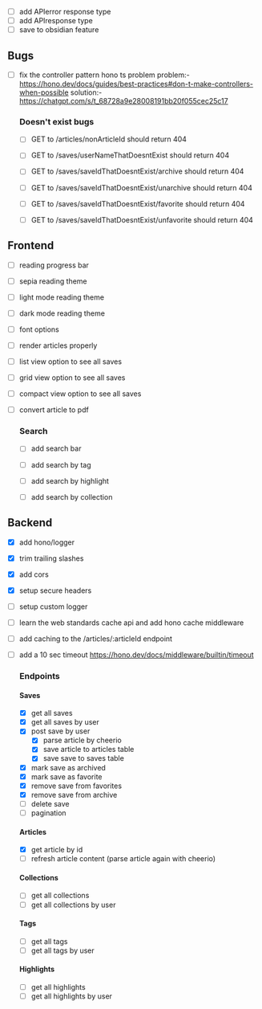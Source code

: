 - [ ] add APIerror response type
- [ ] add APIresponse type
- [ ] save to obsidian feature

## Bugs
- [ ] fix the controller pattern hono ts problem 
    problem:- https://hono.dev/docs/guides/best-practices#don-t-make-controllers-when-possible
    solution:- https://chatgpt.com/s/t_68728a9e28008191bb20f055cec25c17

    ### Doesn't exist bugs
    - [ ] GET to /articles/nonArticleId should return 404
    - [ ] GET to /saves/userNameThatDoesntExist should return 404 
    - [ ] GET to /saves/saveIdThatDoesntExist/archive should return 404
    - [ ] GET to /saves/saveIdThatDoesntExist/unarchive should return 404
    - [ ] GET to /saves/saveIdThatDoesntExist/favorite should return 404
    - [ ] GET to /saves/saveIdThatDoesntExist/unfavorite should return 404



## Frontend 
- [ ] reading progress bar
- [ ] sepia reading theme
- [ ] light mode reading theme
- [ ] dark mode reading theme
- [ ] font options
- [ ] render articles properly
- [ ] list view option to see all saves
- [ ] grid view option to see all saves
- [ ] compact view option to see all saves
- [ ] convert article to pdf

    ### Search 
    - [ ] add search bar
    - [ ] add search by tag
    - [ ] add search by highlight
    - [ ] add search by collection


## Backend 
- [x] add hono/logger
- [x] trim trailing slashes
- [x] add cors
- [x] setup secure headers
- [ ] setup custom logger
- [ ] learn the web standards cache api and add hono cache middleware 
- [ ] add caching to the /articles/:articleId endpoint
- [ ] add a 10 sec timeout https://hono.dev/docs/middleware/builtin/timeout 

    ### Endpoints
    #### Saves
    - [x] get all saves
    - [x] get all saves by user
    - [x] post save by user
        - [x] parse article by cheerio
        - [x] save article to articles table
        - [x] save save to saves table
    - [x] mark save as archived
    - [x] mark save as favorite
    - [x] remove save from favorites
    - [x] remove save from archive
    - [ ] delete save
    - [ ] pagination

    #### Articles
    - [x] get article by id
    - [ ] refresh article content (parse article again with cheerio)

    #### Collections
    - [ ] get all collections
    - [ ] get all collections by user

    #### Tags
    - [ ] get all tags
    - [ ] get all tags by user

    #### Highlights
    - [ ] get all highlights
    - [ ] get all highlights by user